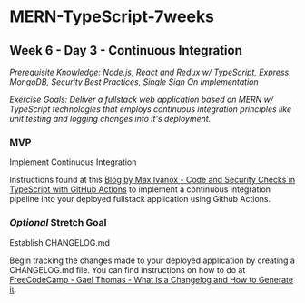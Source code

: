 # MERN-TypeScript-7weeks

## Week 6 - Day 3 - Continuous Integration

*Prerequisite Knowledge: Node.js, React and Redux w/ TypeScript, Express, MongoDB, Security Best Practices, Single Sign On Implementation*

*Exercise Goals: Deliver a fullstack web application based on MERN w/ TypeScript technologies that employs continuous integration principles like unit testing and logging changes into it's deployment.*

### MVP
Implement Continuous Integration

Instructions found at this [Blog by Max Ivanox - Code and Security Checks in TypeScript with GitHub Actions](https://www.maxivanov.io/code-and-security-checks-in-typescript-projects-with-github-actions/) to implement a continuous integration pipeline into your deployed fullstack application using Github Actions.

### *Optional* Stretch Goal
Establish CHANGELOG.md

Begin tracking the changes made to your deployed application by creating a CHANGELOG.md file. You can find instructions on how to do at [FreeCodeCamp - Gael Thomas - What is a Changelog and How to Generate it](https://www.freecodecamp.org/news/a-beginners-guide-to-git-what-is-a-changelog-and-how-to-generate-it/).
